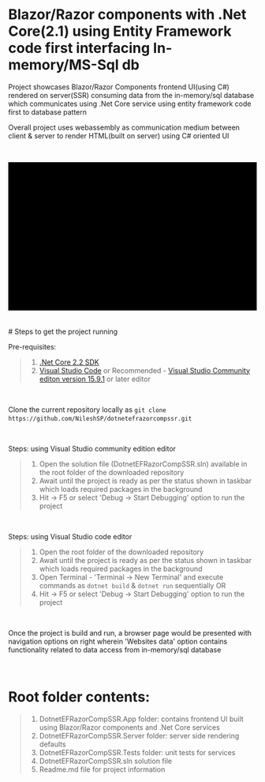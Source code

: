# Blazor/Razor components with .Net Core(2.1) using Entity Framework code first interfacing In-memory/MS-Sql db 

Project showcases Blazor/Razor Components frontend UI(using C#) rendered on server(SSR) consuming data from the in-memory/sql database which communicates using .Net Core service using entity framework code first to database pattern

Overall project uses webassembly as communication medium between client & server to render HTML(built on server) using C# oriented UI

<br/>

![alt text](https://github.com/NileshSP/dotnetefrazorcompssr/blob/master/screenshot.gif "Working example..")

<br/>
# Steps to get the project running

Pre-requisites:

>1. [.Net Core 2.2 SDK](https://www.microsoft.com/net/download/dotnet-core/2.2)
>2. [Visual Studio Code](https://code.visualstudio.com/) or Recommended - [Visual Studio Community editon version 15.9.1](https://visualstudio.microsoft.com/vs/community/) or later editor

<br/>

Clone the current repository locally as
 `git clone https://github.com/NileshSP/dotnetefrazorcompssr.git`

<br/>

Steps: using Visual Studio community edition editor
>1. Open the solution file (DotnetEFRazorCompSSR.sln) available in the root folder of the downloaded repository
>2. Await until the project is ready as per the status shown in taskbar which loads required packages in the background
>3. Hit -> F5 or select 'Debug -> Start Debugging' option to run the project

<br/>

Steps: using Visual Studio code editor
>1. Open the root folder of the downloaded repository 
>2. Await until the project is ready as per the status shown in taskbar which loads required packages in the background
>3. Open Terminal - 'Terminal -> New Terminal' and execute commands as `dotnet build` & `dotnet run` sequentially
OR
>4. Hit -> F5 or select 'Debug -> Start Debugging' option to run the project

<br/>

Once the project is build and run, a browser page would be presented with navigation options on right wherein 'Websites data' option contains functionality related to data access from in-memory/sql database

<br/>

# Root folder contents: 
>1. DotnetEFRazorCompSSR.App folder: contains frontend UI built using Blazor/Razor components and .Net Core services
>2. DotnetEFRazorCompSSR.Server folder: server side rendering defaults
>3. DotnetEFRazorCompSSR.Tests folder: unit tests for services
>4. DotnetEFRazorCompSSR.sln solution file
>5. Readme.md file for project information

